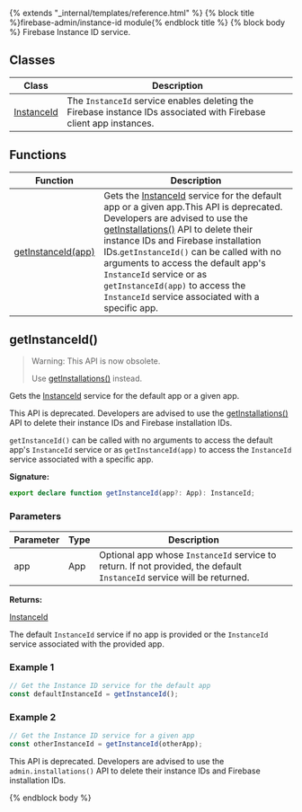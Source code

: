 {% extends "_internal/templates/reference.html" %}
{% block title %}firebase-admin/instance-id module{% endblock title %}
{% block body %}
Firebase Instance ID service.

## Classes

|  Class | Description |
|  --- | --- |
|  [InstanceId](./firebase-admin.instance-id.instanceid.md#instanceid_class) | The <code>InstanceId</code> service enables deleting the Firebase instance IDs associated with Firebase client app instances. |

## Functions

|  Function | Description |
|  --- | --- |
|  [getInstanceId(app)](./firebase-admin.instance-id.md#getinstanceid) | Gets the [InstanceId](./firebase-admin.instance-id.instanceid.md#instanceid_class) service for the default app or a given app.<!-- -->This API is deprecated. Developers are advised to use the [getInstallations()](./firebase-admin.installations.md#getinstallations) API to delete their instance IDs and Firebase installation IDs.<code>getInstanceId()</code> can be called with no arguments to access the default app's <code>InstanceId</code> service or as <code>getInstanceId(app)</code> to access the <code>InstanceId</code> service associated with a specific app. |

## getInstanceId()

> Warning: This API is now obsolete.
> 
> Use [getInstallations()](./firebase-admin.installations.md#getinstallations) instead.
> 

Gets the [InstanceId](./firebase-admin.instance-id.instanceid.md#instanceid_class) service for the default app or a given app.

This API is deprecated. Developers are advised to use the [getInstallations()](./firebase-admin.installations.md#getinstallations) API to delete their instance IDs and Firebase installation IDs.

`getInstanceId()` can be called with no arguments to access the default app's `InstanceId` service or as `getInstanceId(app)` to access the `InstanceId` service associated with a specific app.

<b>Signature:</b>

```typescript
export declare function getInstanceId(app?: App): InstanceId;
```

### Parameters

|  Parameter | Type | Description |
|  --- | --- | --- |
|  app | App | Optional app whose <code>InstanceId</code> service to return. If not provided, the default <code>InstanceId</code> service will be returned. |

<b>Returns:</b>

[InstanceId](./firebase-admin.instance-id.instanceid.md#instanceid_class)

The default `InstanceId` service if no app is provided or the `InstanceId` service associated with the provided app.

### Example 1


```javascript
// Get the Instance ID service for the default app
const defaultInstanceId = getInstanceId();

```

### Example 2


```javascript
// Get the Instance ID service for a given app
const otherInstanceId = getInstanceId(otherApp);

```
This API is deprecated. Developers are advised to use the `admin.installations()` API to delete their instance IDs and Firebase installation IDs.

{% endblock body %}